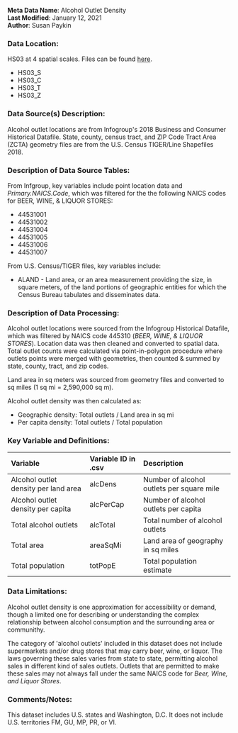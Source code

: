 **Meta Data Name**: Alcohol Outlet Density  
**Last Modified**: January 12, 2021   
**Author**: Susan Paykin    

### Data Location: 
HS03 at 4 spatial scales. Files can be found [here](/data_final).
* HS03_S 
* HS03_C
* HS03_T  
* HS03_Z 

### Data Source(s) Description:  
Alcohol outlet locations are from Infogroup's 2018 Business and Consumer Historical Datafile. State, county, census tract, and ZIP Code Tract Area (ZCTA) geometry files are from the U.S. Census TIGER/Line Shapefiles 2018. 

### Description of Data Source Tables: 

From Infgroup, key variables include point location data and *Primary.NAICS.Code*, which was filtered for the the following NAICS codes for BEER, WINE, & LIQUOR STORES:
* 44531001
* 44531002 
* 44531004 
* 44531005 
* 44531006 
* 44531007

From U.S. Census/TIGER files, key variables include: 
* ALAND - Land area, or an area measurement providing the size, in square meters, of the land portions of geographic entities for which the Census Bureau tabulates and disseminates data.

### Description of Data Processing: 

Alcohol outlet locations were sourced from the Infogroup Historical Datafile, which was filtered by NAICS code 445310 (*BEER, WINE, & LIQUOR STORES*). Location data was then cleaned and converted to spatial data. Total outlet counts were calculated via point-in-polygon procedure where outlets points were merged with geometries, then counted & summed by state, county, tract, and zip codes.

Land area in sq meters was sourced from geometry files and converted to sq miles (1 sq mi = 2,590,000 sq m).

Alcohol outlet density was then calculated as: 
  * Geographic density: Total outlets / Land area in sq mi
  * Per capita density: Total outlets / Total population

### Key Variable and Definitions:

| Variable | Variable ID in .csv | Description |
|:---------|:--------------------|:------------|
| Alcohol outlet density per land area | alcDens | Number of alcohol outlets per square mile |
| Alcohol outlet density per capita | alcPerCap | Number of alcohol outlets per capita |
| Total alcohol outlets | alcTotal | Total number of alcohol outlets |
| Total area | areaSqMi | Land area of geography in sq miles |
| Total population | totPopE | Total population estimate |

### Data Limitations: 
Alcohol outlet density is one approximation for accessibility or demand, though a limited one for describing or understanding the complex relationship between alcohol consumption and the surrounding area or communithy. 

The category of 'alcohol outlets' included in this dataset does not include supermarkets and/or drug stores that may carry beer, wine, or liquor. The laws governing these sales varies from state to state, permitting alcohol sales in different kind of sales outlets. Outlets that are permitted to make these sales may not always fall under the same NAICS code for *Beer, Wine, and Liquor Stores*. 

### Comments/Notes:

This dataset includes U.S. states and Washington, D.C. It does not include U.S. territories FM, GU, MP, PR, or VI.
